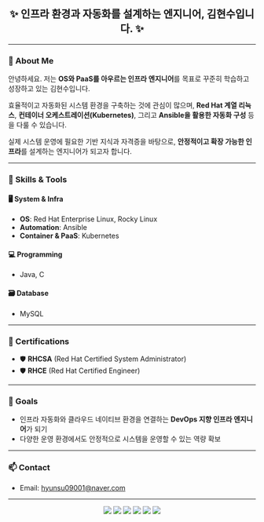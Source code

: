 <h2 align="center">✨ 인프라 환경과 자동화를 설계하는 엔지니어, 김현수입니다. ✨</h2>

---

### 👋 About Me
안녕하세요. 저는 **OS와 PaaS를 아우르는 인프라 엔지니어**를 목표로 꾸준히 학습하고 성장하고 있는 김현수입니다.

효율적이고 자동화된 시스템 환경을 구축하는 것에 관심이 많으며, **Red Hat 계열 리눅스**, **컨테이너 오케스트레이션(Kubernetes)**, 그리고 **Ansible을 활용한 자동화 구성** 등을 다룰 수 있습니다.  

실제 시스템 운영에 필요한 기반 지식과 자격증을 바탕으로, **안정적이고 확장 가능한 인프라**를 설계하는 엔지니어가 되고자 합니다.

---

### 🧰 Skills & Tools

#### 🖥️ System & Infra
- **OS**: Red Hat Enterprise Linux, Rocky Linux
- **Automation**: Ansible
- **Container & PaaS**: Kubernetes

#### 💻 Programming
- Java, C

#### 🗃️ Database
- MySQL

---

### 📜 Certifications
- 🛡️ **RHCSA** (Red Hat Certified System Administrator)  
- 🛡️ **RHCE** (Red Hat Certified Engineer)

---

### 🎯 Goals
- 인프라 자동화와 클라우드 네이티브 환경을 연결하는 **DevOps 지향 인프라 엔지니어**가 되기
- 다양한 운영 환경에서도 안정적으로 시스템을 운영할 수 있는 역량 확보

---

### 📫 Contact
- Email: hyunsu09001@naver.com
  

---



<p align="center">
  
<img src="https://img.shields.io/badge/Ansible-EE0000?sytle=for-the-badge&logo=Ansible&logoColor=Green"> 
<img src="https://img.shields.io/badge/Ansible-326CE5?sytle=for-the-badge&logo=Ansible&logoColor=BLUE">
 <img src="https://img.shields.io/badge/java-007396?style=for-the-badge&logo=java&logoColor=white">
   <img src="https://img.shields.io/badge/python-3776AB?style=for-the-badge&logo=python&logoColor=white">
   <img src="https://img.shields.io/badge/mysql-4479A1?style=for-the-badge&logo=mysql&logoColor=white">
 
   <img src="https://img.shields.io/badge/C-A8B9CC?style=for-the-badge&logo=&logoColor=black">
  </p> 
   </div>
